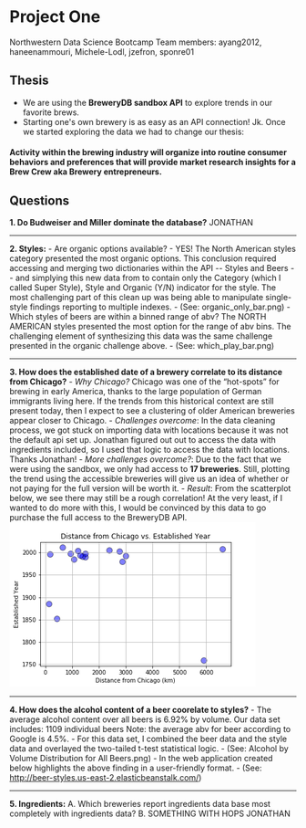 # Project One
Northwestern Data Science Bootcamp
Team members: ayang2012, haneenammouri, Michele-Lodl, jzefron, sponre01

## Thesis
- We are using the __BreweryDB sandbox API__ to explore trends in our favorite brews.
- Starting one's own brewery is as easy as an API connection! Jk. Once we started exploring the data we had to change our thesis: 
#### Activity within the brewing industry will organize into routine consumer behaviors and preferences that will provide market research insights for a Brew Crew aka Brewery entrepreneurs. 

## Questions
__1. Do Budweiser and Miller dominate the database?__
     JONATHAN 
***     
__2. Styles:__ 
     - Are organic options available?
     - YES! The North American styles category presented the most organic options. This conclusion required accessing and merging two dictionaries within the API -- Styles and Beers -- and simplying this new data from to contain only the Category (which I called Super Style), Style and Organic (Y/N) indicator for the style. The most challenging part of this clean up was being able to manipulate single-style findings reporting to multiple indexes. 
     - (See: organic_only_bar.png)
     - Which styles of beers are within a binned range of abv?
     The NORTH AMERICAN styles presented the most option for the range of abv bins. The challenging element of synthesizing this data was the same challenge presented in the organic challenge above. 
     - (See: which_play_bar.png)
***
__3. How does the established date of a brewery correlate to its distance from Chicago?__
     - _Why Chicago?_ Chicago was one of the “hot-spots” for brewing in early America, thanks to the large population of German immigrants living here. If the trends from this historical context are still present today, then I expect to see a clustering of older American breweries appear closer to Chicago. 
     - _Challenges overcome_: In the data cleaning process, we got stuck on importing data with locations because it was not the default api set up. Jonathan figured out out to access the data with ingredients included, so I used that logic to access the data with locations. Thanks Jonathan! 
      - _More challenges overcome?_: Due to the fact that we were using the sandbox, we only had access to __17 breweries__. Still, plotting the trend using the accessible breweries will give us an idea of whether or not paying for the full version will be worth it. 
      - _Result_: From the scatterplot below, we see there may still be a rough correlation! At the very least, if I wanted to do more with this, I would be convinced by this data to go purchase the full access to the BreweryDB API.
![alt text](https://github.com/sponre01/project-one/blob/master/Images/Distance%20from%20Chicago%20vs.%20Established%20Year.png "Distance from Chicago vs. Established Year")
***
__4. How does the alcohol content of a beer coorelate to styles?__
     - The average alcohol content over all beers is 6.92% by volume. Our data set includes: 1109 individual beers Note: the average abv for beer according to Google is 4.5%. 
     - For this data set, I combined the beer data and the style data and overlayed the two-tailed t-test statistical logic. 
     - (See: Alcohol by Volume Distribution for All Beers.png)
     - In the web application created below highlights the above finding in a user-friendly format. 
     - (See: http://beer-styles.us-east-2.elasticbeanstalk.com/) 
***
__5. Ingredients:__ 
   A. Which breweries report ingredients data base most completely with ingredients data?
   B. SOMETHING WITH HOPS
     JONATHAN
